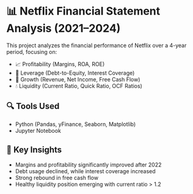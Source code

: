 # 📊 Netflix Financial Statement Analysis (2021–2024)

This project analyzes the financial performance of Netflix over a 4-year period, focusing on:

- 📈 Profitability (Margins, ROA, ROE)
- 🏦 Leverage (Debt-to-Equity, Interest Coverage)
- 💸 Growth (Revenue, Net Income, Free Cash Flow)
- 💧 Liquidity (Current Ratio, Quick Ratio, OCF Ratios)

## 🔍 Tools Used
- Python (Pandas, yFinance, Seaborn, Matplotlib)
- Jupyter Notebook

## 📌 Key Insights
- Margins and profitability significantly improved after 2022
- Debt usage declined, while interest coverage increased
- Strong rebound in free cash flow
- Healthy liquidity position emerging with current ratio > 1.2



